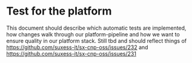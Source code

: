 # Test for the platform

This document should describe which automatic tests are implemented, how changes walk through our platform-pipeline and how we want to ensure quality in our platform stack.
Still tbd and should reflect things of https://github.com/suxess-it/sx-cnp-oss/issues/232 and https://github.com/suxess-it/sx-cnp-oss/issues/231
